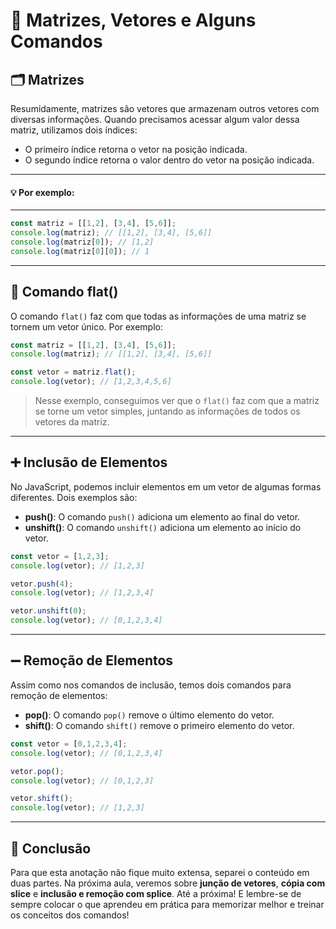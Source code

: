 # 🧮 Matrizes, Vetores e Alguns Comandos

## 🗂️ Matrizes

Resumidamente, matrizes são vetores que armazenam outros vetores com diversas informações. Quando precisamos acessar algum valor dessa matriz, utilizamos dois índices:

- O primeiro índice retorna o vetor na posição indicada.
- O segundo índice retorna o valor dentro do vetor na posição indicada.

---

#### 💡 Por exemplo:

---

```javascript
const matriz = [[1,2], [3,4], [5,6]];
console.log(matriz); // [[1,2], [3,4], [5,6]]
console.log(matriz[0]); // [1,2]
console.log(matriz[0][0]); // 1
```

---

## 🧹 Comando flat()

O comando `flat()` faz com que todas as informações de uma matriz se tornem um vetor único. Por exemplo:

```javascript
const matriz = [[1,2], [3,4], [5,6]];
console.log(matriz); // [[1,2], [3,4], [5,6]]

const vetor = matriz.flat();
console.log(vetor); // [1,2,3,4,5,6]  
```

> Nesse exemplo, conseguimos ver que o `flat()` faz com que a matriz se torne um vetor simples, juntando as informações de todos os vetores da matriz.

---

## ➕ Inclusão de Elementos

No JavaScript, podemos incluir elementos em um vetor de algumas formas diferentes. Dois exemplos são:

- **push()**: O comando `push()` adiciona um elemento ao final do vetor.
- **unshift()**: O comando `unshift()` adiciona um elemento ao início do vetor.

```javascript
const vetor = [1,2,3];
console.log(vetor); // [1,2,3]

vetor.push(4);
console.log(vetor); // [1,2,3,4]

vetor.unshift(0);
console.log(vetor); // [0,1,2,3,4]  
```

---

## ➖ Remoção de Elementos

Assim como nos comandos de inclusão, temos dois comandos para remoção de elementos:

- **pop()**: O comando `pop()` remove o último elemento do vetor.
- **shift()**: O comando `shift()` remove o primeiro elemento do vetor.

```javascript
const vetor = [0,1,2,3,4];
console.log(vetor); // [0,1,2,3,4]

vetor.pop();
console.log(vetor); // [0,1,2,3]

vetor.shift();
console.log(vetor); // [1,2,3]  
```

---

## 📝 Conclusão

Para que esta anotação não fique muito extensa, separei o conteúdo em duas partes. Na próxima aula, veremos sobre **junção de vetores**, **cópia com slice** e **inclusão e remoção com splice**. Até a próxima! E lembre-se de sempre colocar o que aprendeu em prática para memorizar melhor e treinar os conceitos dos comandos!
